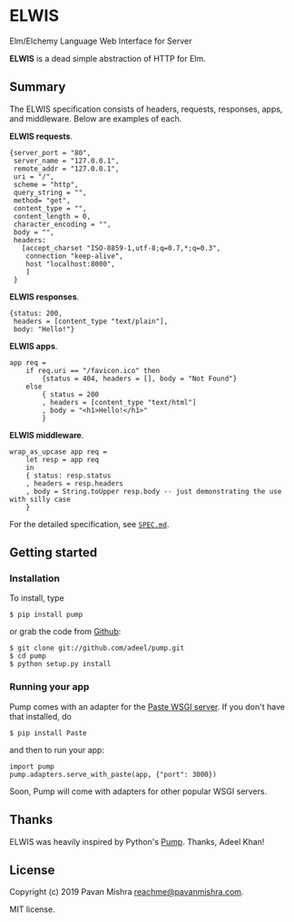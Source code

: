 # ELWIS
Elm/Elchemy Language Web Interface for Server

**ELWIS** is a dead simple abstraction of HTTP for Elm.

## Summary

The ELWIS specification consists of headers, requests, responses, apps, and middleware.  Below are examples of each.

**ELWIS requests**.
    
    {server_port = "80",
     server_name = "127.0.0.1",
     remote_addr = "127.0.0.1",
     uri = "/",
     scheme = "http",
     query_string = "",
     method= "get",
     content_type = "",
     content_length = 0,
     character_encoding = "",
     body = "",
     headers:
       [accept_charset "ISO-8859-1,utf-8;q=0.7,*;q=0.3",
        connection "keep-alive",
        host "localhost:8000",
        ]
     }

**ELWIS responses**.

    {status: 200,
     headers = [content_type "text/plain"],
     body: "Hello!"}

**ELWIS apps**.

    app req = 
        if req.uri == "/favicon.ico" then
            {status = 404, headers = [], body = "Not Found"}
        else
            { status = 200
            , headers = [content_type "text/html"]
            , body = "<h1>Hello!</h1>"
            }
            
**ELWIS middleware**.
    
    wrap_as_upcase app req = 
        let resp = app req
        in
        { status: resp.status
        , headers = resp.headers
        , body = String.toUpper resp.body -- just demonstrating the use with silly case
        }

For the detailed specification, see [`SPEC.md`](http://github.com/elm-elwis/elwis/spec.md).

## Getting started

### Installation

To install, type

    $ pip install pump

or grab the code from [Github](https://github.com/adeel/pump):

    $ git clone git://github.com/adeel/pump.git
    $ cd pump
    $ python setup.py install

### Running your app

Pump comes with an adapter for the [Paste WSGI server](http://pythonpaste.org/modules/httpserver.html).  If you don't have that installed, do

    $ pip install Paste

and then to run your app:

    import pump
    pump.adapters.serve_with_paste(app, {"port": 3000})

Soon, Pump will come with adapters for other popular WSGI servers.

## Thanks

ELWIS was heavily inspired by Python's [Pump](https://github.com/adeel/pump).  Thanks, Adeel Khan!

## License

Copyright (c) 2019 Pavan Mishra <reachme@pavanmishra.com>.

MIT license.
